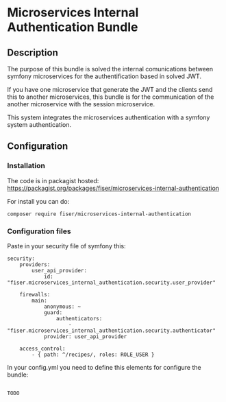 # Microservices Internal Authentication Bundle

## Description

The purpose of this bundle is solved the internal comunications between symfony microservices for the authentification based in solved JWT.

If you have one microservice that generate the JWT and the clients send this to another microservices, this bundle is for the communication of the another microservice with the session microservice.

This system integrates the microservices authentication with a symfony system authentication.

## Configuration
### Installation

The code is in packagist hosted:
https://packagist.org/packages/fiser/microservices-internal-authentication

For install you can do:

```
composer require fiser/microservices-internal-authentication
```

### Configuration files
Paste in your security file of symfony this:
```
security:
    providers:
        user_api_provider:
            id: "fiser.microservices_internal_authentication.security.user_provider"

    firewalls:
        main:
            anonymous: ~
            guard:
                authenticators:
                    - "fiser.microservices_internal_authentication.security.authenticator"
            provider: user_api_provider

    access_control:
        - { path: ^/recipes/, roles: ROLE_USER }
```

In your config.yml you need to define this elements for configure the bundle:

```

TODO

```
